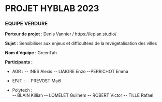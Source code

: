 # PROJET HYBLAB 2023
### EQUIPE VERDURE

__Porteur de projet__ : Denis Vannier / https://leplan.studio/

__Sujet__ : Sensibiliser aux enjeux et difficultées de la revégétalisation des villes

__Nom d'équipe__ :  GreenTah

__Participants__ : 

- AGR : 
-- INES Alexis
-- LIAIGRE Enzo
--PERRICHOT Emma

- EPJT :
-- PREVOST Maël

- Polytech :  
-- BLAIN Killian
-- LOMELET Guilhem
-- ROBERT Victor
-- TILLE Rafael

